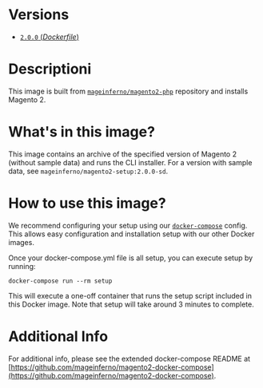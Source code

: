 # Versions

- [`2.0.0` (_Dockerfile_)](https://github.com/mageinferno/docker-magento2-setup/blob/2.0.0/Dockerfile)

# Descriptioni

This image is built from [`mageinferno/magento2-php`](https://hub.docker.com/r/mageinferno/magento2-php/) repository and installs Magento 2.

# What's in this image?

This image contains an archive of the specified version of Magento 2 (without sample data) and runs the CLI installer. For a version with sample data, see `mageinferno/magento2-setup:2.0.0-sd`.

# How to use this image?

We recommend configuring your setup using our [`docker-compose`](https://github.com/mageinferno/magento2-docker-compose) config. This allows easy configuration and installation setup with our other Docker images.

Once your docker-compose.yml file is all setup, you can execute setup by running:

`docker-compose run --rm setup`

This will execute a one-off container that runs the setup script included in this Docker image. Note that setup will take around 3 minutes to complete.

# Additional Info

For additional info, please see the extended docker-compose README at [https://github.com/mageinferno/magento2-docker-compose](https://github.com/mageinferno/magento2-docker-compose).
